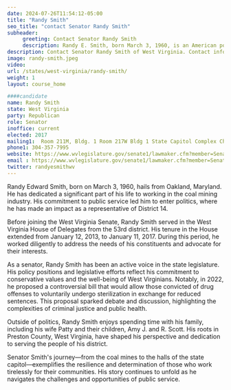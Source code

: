```yaml
---
date: 2024-07-26T11:54:12-05:00
title: "Randy Smith"
seo_title: "contact Senator Randy Smith"
subheader:
     greeting: Contact Senator Randy Smith
     description: Randy E. Smith, born March 3, 1960, is an American politician from the Republican Party. He serves in the West Virginia State Senate, representing District 14, and has held this position since 2017.
description: Contact Senator Randy Smith of West Virginia. Contact information for Randy Smith includes email address, phone number, and mailing address.
image: randy-smith.jpeg
video:
url: /states/west-virginia/randy-smith/
weight: 1
layout: course_home

####candidate
name: Randy Smith
state: West Virginia
party: Republican
role: Senator
inoffice: current
elected: 2017
mailing1:  Room 211M, Bldg. 1 Room 217W Bldg 1 State Capitol Complex Charleston, WV 25305
phone1: 304-357-7995
website: https://www.wvlegislature.gov/senate1/lawmaker.cfm?member=Senator%20Smith/
email : https://www.wvlegislature.gov/senate1/lawmaker.cfm?member=Senator%20Smith/
twitter: randyesmithwv
---
```

Randy Edward Smith, born on March 3, 1960, hails from Oakland, Maryland. He has dedicated a significant part of his life to working in the coal mining industry. His commitment to public service led him to enter politics, where he has made an impact as a representative of District 14.

Before joining the West Virginia Senate, Randy Smith served in the West Virginia House of Delegates from the 53rd district. His tenure in the House extended from January 12, 2013, to January 11, 2017. During this period, he worked diligently to address the needs of his constituents and advocate for their interests.

As a senator, Randy Smith has been an active voice in the state legislature. His policy positions and legislative efforts reflect his commitment to conservative values and the well-being of West Virginians. Notably, in 2022, he proposed a controversial bill that would allow those convicted of drug offenses to voluntarily undergo sterilization in exchange for reduced sentences. This proposal sparked debate and discussion, highlighting the complexities of criminal justice and public health.

Outside of politics, Randy Smith enjoys spending time with his family, including his wife Patty and their children, Amy J. and R. Scott. His roots in Preston County, West Virginia, have shaped his perspective and dedication to serving the people of his district.

Senator Smith's journey—from the coal mines to the halls of the state capitol—exemplifies the resilience and determination of those who work tirelessly for their communities. His story continues to unfold as he navigates the challenges and opportunities of public service.
